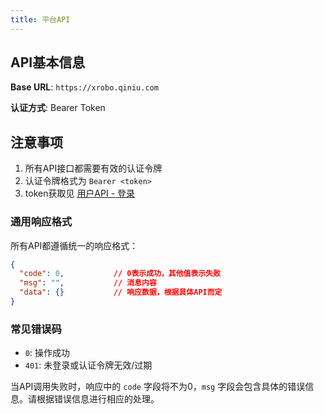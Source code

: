 ```yaml
---
title: 平台API
---
```



<script setup>
import { Chapters } from "../../.vitepress/theme/constrants/route";

const chapter_root = Chapters.xrobot_api;
</script>

## API基本信息

**Base URL**: `https://xrobo.qiniu.com`

**认证方式**: Bearer Token

## 注意事项

1. 所有API接口都需要有效的认证令牌
2. 认证令牌格式为 `Bearer <token>`
3. token获取见 [用户API - 登录](./user)

### 通用响应格式

所有API都遵循统一的响应格式：

```json
{
  "code": 0,           // 0表示成功，其他值表示失败
  "msg": "",           // 消息内容
  "data": {}           // 响应数据，根据具体API而定
}
```

### 常见错误码

- `0`: 操作成功
- `401`: 未登录或认证令牌无效/过期

当API调用失败时，响应中的 `code` 字段将不为0，`msg` 字段会包含具体的错误信息。请根据错误信息进行相应的处理。

<ChapterContents :chapter=chapter_root />
